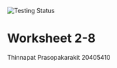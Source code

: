 
![Testing Status](https://github.com/IAmbitiouz/2021_20405410/actions/workflows/make-test.yml/badge.svg)
# Worksheet 2-8
Thinnapat Prasopakarakit 20405410